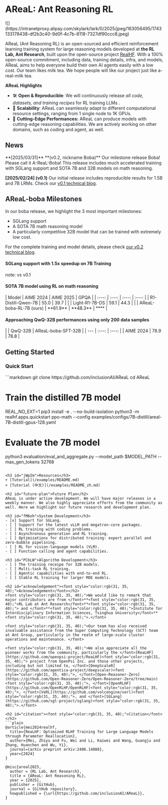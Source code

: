 <h1 id="BQDMY">AReaL: Ant Reasoning RL </h1>
![](https://intranetproxy.alipay.com/skylark/lark/0/2025/jpeg/163056495/1743133178438-df2b3c40-9d0f-4c7b-8118-7327df90ccc8.jpeg)

<font style="color:rgb(31, 35, 40);">AReaL (Ant Reasoning RL) is an open-sourced and efficient reinforcement learning training system for large reasoning models developed at </font>**<font style="color:rgb(31, 35, 40);">the RL Lab, Ant Research</font>**<font style="color:rgb(31, 35, 40);">, built upon the open-source project </font>[RealHF](https://github.com/openpsi-project/ReaLHF)<font style="color:rgb(31, 35, 40);">. With a 100% open-source commitment, including data, training details, infra, and models, AReaL aims to help everyone build their own AI agents easily with a low cost.  Our team likes milk tea. We hope people will like our project just like a-real-milk tea. </font>

<font style="color:rgb(31, 35, 40);"></font>

**<font style="color:rgb(31, 35, 40);">AReaL Highlights</font>**

+ <font style="color:rgb(31, 35, 40);">🛠️</font><font style="color:rgb(31, 35, 40);"> </font>**<font style="color:rgb(31, 35, 40);">Open & Reproducible</font>**<font style="color:rgb(31, 35, 40);">: We will continuously release </font>_<font style="color:rgb(31, 35, 40);">all code, datasets, and training recipes</font>_<font style="color:rgb(31, 35, 40);"> for RL training LLMs .</font>
+ <font style="color:rgb(31, 35, 40);">🚀</font><font style="color:rgb(31, 35, 40);"> </font>**<font style="color:rgb(31, 35, 40);">Scalability</font>**<font style="color:rgb(31, 35, 40);">: AReaL can seamlessly adapt to different computational resource settings, ranging from 1 single node to 1K GPUs.</font>
+ 🔪 **<font style="color:rgb(31, 35, 40);">Cutting-Edge Performances:</font>**<font style="color:rgb(31, 35, 40);"> AReaL can produce models with cutting-edge reasoning capabilities. We are actively working on other domains, such as coding and agent, as well. </font>

<h2 id="news"><font style="color:rgb(31, 35, 40);">News</font></h2>
**<font style="color:rgb(31, 35, 40);">[2025/03/31]</font>**<font style="color:rgb(31, 35, 40);"> </font>**<font style="color:rgb(31, 35, 40);">(v0.2, nickname Boba)</font>**<font style="color:rgb(31, 35, 40);"> Our milestone release Boba! Please call it A-ReaL-Boba! This release includes much accelerated training with SGLang support and SOTA 7B and 32B models on math reasoning. </font>

**<font style="color:rgb(31, 35, 40);">[2025/02/24] (v0.1)</font>**<font style="color:rgb(31, 35, 40);"> Our initial release includes reproducible results for 1.5B and 7B LRMs. Check our </font>[v0.1 technical blog](/blog/AReaL_v0_1.md)<font style="color:rgb(31, 35, 40);">.</font>

<h2 id="training-a-1.5b-lrm-from-the-distilled-model"><font style="color:rgb(31, 35, 40);">AReaL-boba Milestones</font></h2>
<font style="color:rgb(31, 35, 40);">In our boba release, we highlight the 3 most important milestones:</font>

+ <font style="color:rgb(31, 35, 40);">SGLang support</font>
+ <font style="color:rgb(31, 35, 40);">A SOTA 7B math reasoning model</font>
+ <font style="color:rgb(31, 35, 40);">A particularly competitive 32B model that can be trained with extremely low cost.</font>

For the complete training and model details, please check [our v0.2 technical blog](/blog/AReaL_v0_2.md). 

<h4 id="kEJjy"><font style="color:rgb(31, 35, 40);">SGLang support with 1.5x speedup on 7B Training</font></h4>
<font style="color:rgb(31, 35, 40);">note: vs v0.1</font>

<h4 id="k4xsF"><font style="color:rgb(31, 35, 40);">SOTA 7B model using RL on math reasoning</font></h4>
| <font style="color:rgb(31, 35, 40);">Model </font> | <font style="color:rgb(31, 35, 40);">AIME 2024</font> | <font style="color:rgb(31, 35, 40);">AIME 2025</font> | <font style="color:rgb(31, 35, 40);">GPQA</font> |
| :---: | :---: | :---: | :---: |
| <font style="color:rgb(31, 35, 40);">R1-Distill-Qwen-7B</font> | <font style="color:rgb(31, 35, 40);">55.0</font> | <font style="color:rgb(31, 35, 40);">39.7</font> | <font style="color:rgb(31, 35, 40);"></font> |
| <font style="color:rgb(31, 35, 40);">Light-R1-7B-DS</font> | <font style="color:rgb(31, 35, 40);">59.1</font> | <font style="color:rgb(31, 35, 40);">44.3</font> | <font style="color:rgb(31, 35, 40);"></font> |
| <font style="color:rgb(31, 35, 40);">AReaL-boba-RL-7B (ours)</font> | **61.9** | **48.3** | **** |


<h4 id="orhVc"><font style="color:rgb(31, 35, 40);">Approaching QwQ-32B performances using only 200 data samples</font></h4>
|  | <font style="color:rgb(31, 35, 40);">QwQ-32B</font> | <font style="color:rgb(31, 35, 40);">AReaL-boba-SFT-32B</font> |
| --- | :---: | :---: |
| <font style="color:rgb(31, 35, 40);">AIME 2024</font> | <font style="color:rgb(31, 35, 40);">78.9</font> | 78.8 |


<h2 id="getting-started"><font style="color:rgb(31, 35, 40);">Getting Started</font></h2>
<h3 id="Trych">Quick Start</h3>
```markdown
git clone https://github.com/inclusionAI/AReaL
cd AReaL

# Train the distilled 7B model
REAL_NO_EXT=1 pip3 install -e . --no-build-isolation
python3 -m realhf.apps.quickstart ppo-math --config examples/configs/7B-distill/areal-7B-distill-gpus-128.yaml

# Evaluate the 7B model
python3 evaluation/eval_and_aggregate.py --model_path $MODEL_PATH --max_gen_tokens 32768
```

<h3 id="jWpIm">Resources</h3>
+ [Tutorial](/examples/README.md)
+ [Tutorial (中文)](/examples/README_zh.md)

<h2 id="future-plan">Future Plan</h2>
AReaL is under active development. We will have major releases in a weekly manner. We also highly appreciate efforts from the community as well. Here we highlight our future research and development plan. 

<h3 id="fM6oh">System Development</h3>
- [x] Support for SGLang.
- [ ] Support for the latest vLLM and megatron-core packages.
- [ ] RL training with coding problems.
- [ ] Asynchronous generation and RL training.
- [ ] Optimizations for distributed training: expert parallel and zero-bubble pipelining.
- [ ] RL for vision-language models (VLM).
- [ ] Function calling and agent capabilities.

<h3 id="PCbLW">Algorithm Development</h3>
- [ ] The training receipe for 32B models.
- [ ] Multi-task RL training.
- [ ] Agentic capabilities with end-to-end RL.
- [ ] Stable RL training for larger MOE models.

<h2 id="acknowledgement"><font style="color:rgb(31, 35, 40);">Acknowledgement</font></h2>
<font style="color:rgb(31, 35, 40);">We would like to remark that major contributors are from </font>**<font style="color:rgb(31, 35, 40);">RL Lab at Ant Research</font>**<font style="color:rgb(31, 35, 40);"> and </font>**<font style="color:rgb(31, 35, 40);">Institute for Interdisciplinary Information Sciences, Tsinghua University</font>**<font style="color:rgb(31, 35, 40);">.</font>

<font style="color:rgb(31, 35, 40);">Our team has also received invaluable assistance from the Super Computing Technology (SCT) team at Ant Group, particularly in the realm of large-scale cluster operations and maintenance. </font>

<font style="color:rgb(31, 35, 40);">We also appreciate all the pioneer works from the community, particularly the </font>[ReaLHF](https://github.com/openpsi-project/ReaLHF)<font style="color:rgb(31, 35, 40);"> project from OpenPsi Inc. and those other projects, including but not limited to, </font>[DeepScaleR](https://github.com/agentica-project/deepscaler)<font style="color:rgb(31, 35, 40);">, </font>[Open-Reasoner-Zero](https://github.com/Open-Reasoner-Zero/Open-Reasoner-Zero/tree/main)<font style="color:rgb(31, 35, 40);">, </font>[OpenRLHF](https://github.com/OpenRLHF/OpenRLHF)<font style="color:rgb(31, 35, 40);">, </font>[VeRL](https://github.com/volcengine/verl)<font style="color:rgb(31, 35, 40);">, and </font>[SGLang](https://github.com/sgl-project/sglang)<font style="color:rgb(31, 35, 40);">.</font>

<h2 id="citation"><font style="color:rgb(31, 35, 40);">Citation</font></h2>
```plain
@article{mei2024realhf,
  title={ReaLHF: Optimized RLHF Training for Large Language Models through Parameter Reallocation},
  author={Mei, Zhiyu and Fu, Wei and Li, Kaiwei and Wang, Guangju and Zhang, Huanchen and Wu, Yi},
  journal={arXiv preprint arXiv:2406.14088},
  year={2024}
}
```

```plain
@misc{areal2025,
  author = {RL Lab, Ant Research},
  title = {AReaL: Ant Reasoning RL},
  year = {2025},
  publisher = {GitHub},
  journal = {GitHub repository},
  howpublished = {\url{https://github.com/inclusionAI/AReaL}},
}
```

